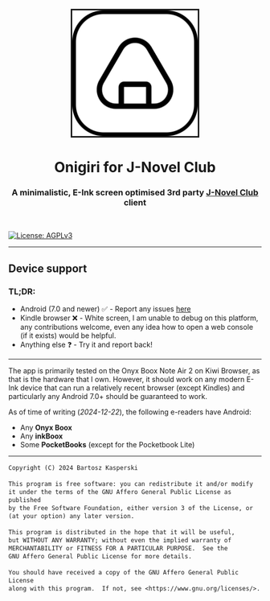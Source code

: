 <p align="center">
    <img src="static/logo.png" width="250" alt="Onigiri Logo" border="3">
    <br>
    <h1 align="center">Onigiri for J-Novel Club</h1>
    <h3 align="center">A minimalistic, E-Ink screen optimised 3rd party <a href="https://j-novel.club">J-Novel Club</a> client</h3>
<br/>

<a href="https://opensource.org/license/agpl-v3"><img src="https://img.shields.io/badge/License-AGPL_v3-blue.svg?color=3F51B5&style=for-the-badge&label=License&logoColor=000000&labelColor=ececec" alt="License: AGPLv3"></a>

---

## Device support

### TL;DR:

- Android (7.0 and newer) ✅ - Report any issues [here](https://github.com/Bruhtek/Onigiri/issues)
- Kindle browser ❌ - White screen, I am unable to debug on this platform, any contributions welcome, even any idea how
  to open a web console (if it exists) would be helpful.
- Anything else ❓ - Try it and report back!

---
The app is primarily tested on the Onyx Boox Note Air 2 on Kiwi Browser, as that is the hardware that I own. However, it
should work on any modern E-Ink device that can run a relatively recent browser (except Kindles) and particularly any
Android 7.0+ should be guaranteed to work.

As of time of writing (*2024-12-22*), the following e-readers have Android:

- Any **Onyx Boox**
- Any **inkBoox**
- Some **PocketBooks** (except for the Pocketbook Lite)

---

    Copyright (C) 2024 Bartosz Kasperski

    This program is free software: you can redistribute it and/or modify
    it under the terms of the GNU Affero General Public License as published
    by the Free Software Foundation, either version 3 of the License, or
    (at your option) any later version.

    This program is distributed in the hope that it will be useful,
    but WITHOUT ANY WARRANTY; without even the implied warranty of
    MERCHANTABILITY or FITNESS FOR A PARTICULAR PURPOSE.  See the
    GNU Affero General Public License for more details.

    You should have received a copy of the GNU Affero General Public License
    along with this program.  If not, see <https://www.gnu.org/licenses/>.